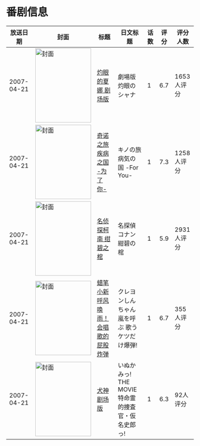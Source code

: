 # 番剧信息

|放送日期|封面|标题|日文标题|话数|评分|评分人数|
|---|---|---|---|---|---|---|
|2007-04-21|<img src="https://lain.bgm.tv/pic/cover/c/4e/87/1862_b0Le4.jpg" alt="封面" style="width:150px;height:200px;object-fit:cover;">|[灼眼的夏娜 剧场版](https://bangumi.tv/subject/1862)|劇場版 灼眼のシャナ|1|6.7|1653人评分|
|2007-04-21|<img src="https://lain.bgm.tv/pic/cover/c/36/ac/1949_77A7a.jpg" alt="封面" style="width:150px;height:200px;object-fit:cover;">|[奇诺之旅 疾病之国 -为了你-](https://bangumi.tv/subject/1949)|キノの旅 病気の国 -For You-|1|7.3|1258人评分|
|2007-04-21|<img src="https://lain.bgm.tv/pic/cover/c/2b/d2/2977_eF3n3.jpg" alt="封面" style="width:150px;height:200px;object-fit:cover;">|[名侦探柯南 绀碧之棺](https://bangumi.tv/subject/2977)|名探偵コナン 紺碧の棺|1|5.9|2931人评分|
|2007-04-21|<img src="https://lain.bgm.tv/pic/cover/c/2e/0d/8996_iXQ0z.jpg" alt="封面" style="width:150px;height:200px;object-fit:cover;">|[蜡笔小新 呼风唤雨！会唱歌的屁股炸弹](https://bangumi.tv/subject/8996)|クレヨンしんちゃん 嵐を呼ぶ 歌うケツだけ爆弾!|1|6.7|355人评分|
|2007-04-21|<img src="https://lain.bgm.tv/pic/cover/c/f0/91/43386_Je6E2.jpg" alt="封面" style="width:150px;height:200px;object-fit:cover;">|[犬神 剧场版](https://bangumi.tv/subject/43386)|いぬかみっ! THE MOVIE 特命霊的捜査官・仮名史郎っ!|1|6.3|92人评分|
